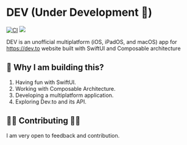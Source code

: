 # DEV (Under Development 🔧)

[![CI](https://github.com/hadiidbouk/DEV.iOS/actions/workflows/build.yml/badge.svg?branch=main)](https://github.com/hadiidbouk/DEV/actions/workflows/build.yml)
![](https://img.shields.io/badge/Platform-iOS%20%7C%20iPadOS%20%7C%20macOS-blue)


DEV is an unofficial multiplatform (iOS, iPadOS, and macOS) app for https://dev.to website built with SwiftUI and Composable architecture

## 🧐 Why I am building this?

1. Having fun with SwiftUI.
1. Working with Composable Architecture.
1. Developing a multiplatform application.
1. Exploring Dev.to and its API.

## 👏🏻 Contributing 👏🏻

I am very open to feedback and contribution.
